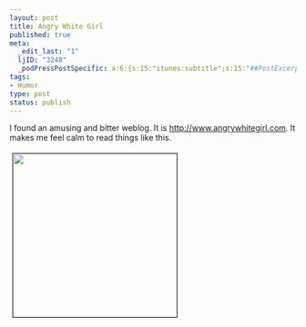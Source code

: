 ```yaml
--- 
layout: post
title: Angry White Girl
published: true
meta: 
  _edit_last: "1"
  ljID: "3248"
  _podPressPostSpecific: a:6:{s:15:"itunes:subtitle";s:15:"##PostExcerpt##";s:14:"itunes:summary";s:15:"##PostExcerpt##";s:15:"itunes:keywords";s:17:"##WordPressCats##";s:13:"itunes:author";s:10:"##Global##";s:15:"itunes:explicit";s:7:"Default";s:12:"itunes:block";s:7:"Default";}
tags: 
- Humor
type: post
status: publish
---
```

I found an amusing and bitter weblog. It is <a href="http://www.angrywhitegirl.com">http://www.angrywhitegirl.com</a>. It makes me feel calm to read things like this.

<img width="288" vspace="5" hspace="5" height="288" border="1" src="http://www.arcanology.com/images/people.jpg" />
